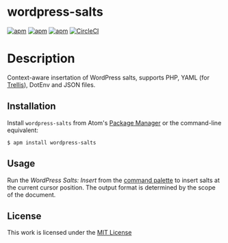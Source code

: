 # wordpress-salts

[![apm](https://flat.badgen.net/apm/license/wordpress-salts)](https://atom.io/packages/wordpress-salts)
[![apm](https://flat.badgen.net/apm/v/wordpress-salts)](https://atom.io/packages/wordpress-salts)
[![apm](https://flat.badgen.net/apm/dl/wordpress-salts)](https://atom.io/packages/wordpress-salts)
[![CircleCI](https://flat.badgen.net/circleci/github/idleberg/atom-wordpress-salts)](https://circleci.com/gh/idleberg/atom-wordpress-salts)

# Description

Context-aware insertation of WordPress salts, supports PHP, YAML (for [Trellis](https://roots.io/trellis/)), DotEnv and JSON files.

## Installation

Install `wordpress-salts` from Atom's [Package Manager](http://flight-manual.atom.io/using-atom/sections/atom-packages/) or the command-line equivalent:

`$ apm install wordpress-salts`

## Usage

Run the *WordPress Salts: Insert* from the [command palette](http://flight-manual.atom.io/getting-started/sections/atom-basics/#_command_palette) to insert salts at the current cursor position. The output format is determined by the scope of the document.

## License

This work is licensed under the [MIT License](LICENSE)
